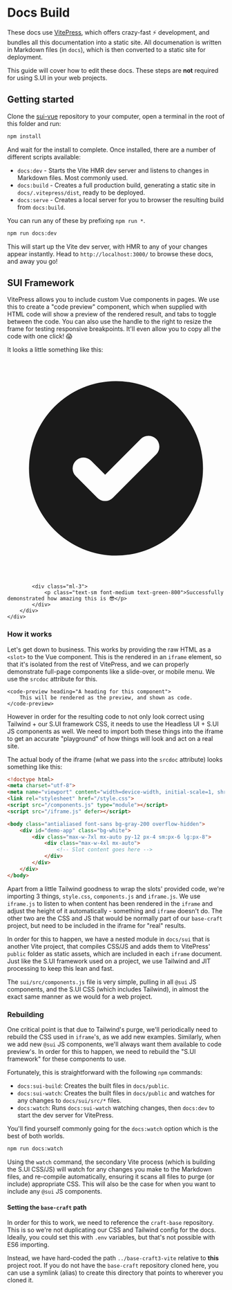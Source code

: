 # Docs Build
These docs use [VitePress](https://vitepress.vuejs.org), which offers crazy-fast ⚡️ development, and bundles all this documentation into a static site. All documenation is written in Markdown files (in `docs`), which is then converted to a static site for deployment.

This guide will cover how to edit these docs. These steps are **not** required for using S.UI in your web projects.

## Getting started
Clone the [sui-vue](https://github.com/sgroupdesign/sui-vue) repository to your computer, open a terminal in the root of this folder and run:

```sh
npm install
```

And wait for the install to complete. Once installed, there are a number of different scripts available:

- `docs:dev` - Starts the Vite HMR dev server and listens to changes in Markdown files. Most commonly used.
- `docs:build` - Creates a full production build, generating a static site in `docs/.vitepress/dist`, ready to be deployed.
- `docs:serve` - Creates a local server for you to browser the resulting build from `docs:build`.

You can run any of these by prefixing `npm run *`.

```sh
npm run docs:dev
```

This will start up the Vite dev server, with HMR to any of your changes appear instantly. Head to `http://localhost:3000/` to browse these docs, and away you go!

## SUI Framework
VitePress allows you to include custom Vue components in pages. We use this to create a "code preview" component, which when supplied with HTML code will show a preview of the rendered result, and tabs to toggle between the code. You can also use the handle to the right to resize the frame for testing responsive breakpoints. It'll even allow you to copy all the code with one click! 😱

It looks a little something like this:

<code-preview heading="An example of code preview">
    <div class="rounded-md bg-green-50 p-4">
        <div class="flex">
            <div class="flex-shrink-0">
                <svg class="h-5 w-5 text-green-400" xmlns="http://www.w3.org/2000/svg" viewBox="0 0 20 20" fill="currentColor" aria-hidden="true"><path fill-rule="evenodd" d="M10 18a8 8 0 100-16 8 8 0 000 16zm3.707-9.293a1 1 0 00-1.414-1.414L9 10.586 7.707 9.293a1 1 0 00-1.414 1.414l2 2a1 1 0 001.414 0l4-4z" clip-rule="evenodd" /></svg>
            </div>

            <div class="ml-3">
                <p class="text-sm font-medium text-green-800">Successfully demonstrated how amazing this is 😎</p>
            </div>
        </div>
    </div>
</code-preview>

### How it works
Let's get down to business. This works by providing the raw HTML as a `<slot>` to the Vue component. This is the rendered in an `iframe` element, so that it's isolated from the rest of VitePress, and we can properly demonstrate full-page components like a slide-over, or mobile menu. We use the `srcdoc` attribute for this. 

```vue
<code-preview heading="A heading for this component">
    This will be rendered as the preview, and shown as code.
</code-preview>
```

However in order for the resulting code to not only look correct using Tailwind + our S.UI framework CSS, it needs to use the Headless UI + S.UI JS components as well. We need to import both these things into the iframe to get an accurate "playground" of how things will look and act on a real site.

The actual body of the iframe (what we pass into the `srcdoc` attribute) looks something like this:

```html
<!doctype html>
<meta charset="utf-8">
<meta name="viewport" content="width=device-width, initial-scale=1, shrink-to-fit=no">
<link rel="stylesheet" href="/style.css">
<script src="/components.js" type="module"></script>
<script src="/iframe.js" defer></script>

<body class="antialiased font-sans bg-gray-200 overflow-hidden">
    <div id="demo-app" class="bg-white">
        <div class="max-w-7xl mx-auto py-12 px-4 sm:px-6 lg:px-8">
            <div class="max-w-4xl mx-auto">
                <!-- Slot content goes here -->
            </div>
        </div>
    </div>
</body>
```

Apart from a little Tailwind goodness to wrap the slots' provided code, we're importing 3 things, `style.css`, `components.js` and `iframe.js`. We use `iframe.js` to listen to when content has been rendered in the `iframe` and adjust the height of it automatically - something and `iframe` doesn't do. The other two are the CSS and JS that would be normally part of our `base-craft` project, but need to be included in the iframe for "real" results.

In order for this to happen, we have a nested module in `docs/sui` that is another Vite project, that compiles CSS/JS and adds them to VitePress' `public` folder as static assets, which are included in each `iframe` document. Just like the S.UI framework used on a project, we use Tailwind and JIT processing to keep this lean and fast.

The `sui/src/components.js` file is very simple, pulling in all `@sui` JS components, and the S.UI CSS (which includes Tailwind), in almost the exact same manner as we would for a web project.

### Rebuilding
One critical point is that due to Tailwind's purge, we'll periodically need to rebuild the CSS used in `iframe`'s, as we add new examples. Similarly, when we add new `@sui` JS components, we'll always want them available to code preview's. In order for this to happen, we need to rebuild the "S.UI framework" for these components to use.

Fortunately, this is straightforward with the following `npm` commands:

- `docs:sui-build`: Creates the built files in `docs/public`.
- `docs:sui-watch`: Creates the built files in `docs/public` and watches for any changes to `docs/sui/src/*` files.
- `docs:watch`: Runs `docs:sui-watch` watching changes, then `docs:dev` to start the dev server for VitePress.

You'll find yourself commonly going for the `docs:watch` option which is the best of both worlds.

```sh
npm run docs:watch
```

Using the `watch` command, the secondary Vite process (which is building the S.UI CSS/JS) will watch for any changes you make to the Markdown files, and re-compile automatically, ensuring it scans all files to purge (or include) appropriate CSS. This will also be the case for when you want to include any `@sui` JS components.

#### Setting the `base-craft` path
In order for this to work, we need to reference the `craft-base` repository. This is so we're not duplicating our CSS and Tailwind config for the docs. Ideally, you could set this with `.env` variables, but that's not possible with ES6 importing.

Instead, we have hard-coded the path `../base-craft3-vite` relative to **this** project root. If you do not have the `base-craft` repository cloned here, you can use a symlink (alias) to create this directory that points to wherever you cloned it.
